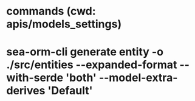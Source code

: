 # commands (cwd: apis/models_settings)
# sea-orm-cli generate entity -o ./src/entities --expanded-format --with-serde 'both' --model-extra-derives 'Default'